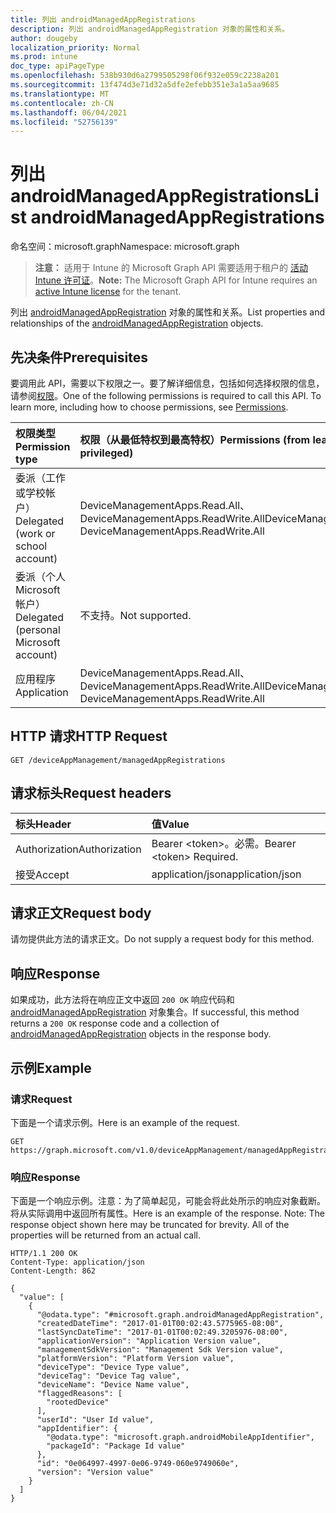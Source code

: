 ```yaml
---
title: 列出 androidManagedAppRegistrations
description: 列出 androidManagedAppRegistration 对象的属性和关系。
author: dougeby
localization_priority: Normal
ms.prod: intune
doc_type: apiPageType
ms.openlocfilehash: 538b930d6a2799505298f06f932e059c2238a201
ms.sourcegitcommit: 13f474d3e71d32a5dfe2efebb351e3a1a5aa9685
ms.translationtype: MT
ms.contentlocale: zh-CN
ms.lasthandoff: 06/04/2021
ms.locfileid: "52756139"
---
```

# <a name="list-androidmanagedappregistrations"></a><span data-ttu-id="487f9-103">列出 androidManagedAppRegistrations</span><span class="sxs-lookup"><span data-stu-id="487f9-103">List androidManagedAppRegistrations</span></span>

<span data-ttu-id="487f9-104">命名空间：microsoft.graph</span><span class="sxs-lookup"><span data-stu-id="487f9-104">Namespace: microsoft.graph</span></span>

> <span data-ttu-id="487f9-105">**注意：** 适用于 Intune 的 Microsoft Graph API 需要适用于租户的 [活动 Intune 许可证](https://go.microsoft.com/fwlink/?linkid=839381)。</span><span class="sxs-lookup"><span data-stu-id="487f9-105">**Note:** The Microsoft Graph API for Intune requires an [active Intune license](https://go.microsoft.com/fwlink/?linkid=839381) for the tenant.</span></span>

<span data-ttu-id="487f9-106">列出 [androidManagedAppRegistration](../resources/intune-mam-androidmanagedappregistration.md) 对象的属性和关系。</span><span class="sxs-lookup"><span data-stu-id="487f9-106">List properties and relationships of the [androidManagedAppRegistration](../resources/intune-mam-androidmanagedappregistration.md) objects.</span></span>

## <a name="prerequisites"></a><span data-ttu-id="487f9-107">先决条件</span><span class="sxs-lookup"><span data-stu-id="487f9-107">Prerequisites</span></span>
<span data-ttu-id="487f9-p101">要调用此 API，需要以下权限之一。要了解详细信息，包括如何选择权限的信息，请参阅[权限](/graph/permissions-reference)。</span><span class="sxs-lookup"><span data-stu-id="487f9-p101">One of the following permissions is required to call this API. To learn more, including how to choose permissions, see [Permissions](/graph/permissions-reference).</span></span>

|<span data-ttu-id="487f9-110">权限类型</span><span class="sxs-lookup"><span data-stu-id="487f9-110">Permission type</span></span>|<span data-ttu-id="487f9-111">权限（从最低特权到最高特权）</span><span class="sxs-lookup"><span data-stu-id="487f9-111">Permissions (from least to most privileged)</span></span>|
|:---|:---|
|<span data-ttu-id="487f9-112">委派（工作或学校帐户）</span><span class="sxs-lookup"><span data-stu-id="487f9-112">Delegated (work or school account)</span></span>|<span data-ttu-id="487f9-113">DeviceManagementApps.Read.All、DeviceManagementApps.ReadWrite.All</span><span class="sxs-lookup"><span data-stu-id="487f9-113">DeviceManagementApps.Read.All, DeviceManagementApps.ReadWrite.All</span></span>|
|<span data-ttu-id="487f9-114">委派（个人 Microsoft 帐户）</span><span class="sxs-lookup"><span data-stu-id="487f9-114">Delegated (personal Microsoft account)</span></span>|<span data-ttu-id="487f9-115">不支持。</span><span class="sxs-lookup"><span data-stu-id="487f9-115">Not supported.</span></span>|
|<span data-ttu-id="487f9-116">应用程序</span><span class="sxs-lookup"><span data-stu-id="487f9-116">Application</span></span>|<span data-ttu-id="487f9-117">DeviceManagementApps.Read.All、DeviceManagementApps.ReadWrite.All</span><span class="sxs-lookup"><span data-stu-id="487f9-117">DeviceManagementApps.Read.All, DeviceManagementApps.ReadWrite.All</span></span>|

## <a name="http-request"></a><span data-ttu-id="487f9-118">HTTP 请求</span><span class="sxs-lookup"><span data-stu-id="487f9-118">HTTP Request</span></span>
<!-- {
  "blockType": "ignored"
}
-->
``` http
GET /deviceAppManagement/managedAppRegistrations
```

## <a name="request-headers"></a><span data-ttu-id="487f9-119">请求标头</span><span class="sxs-lookup"><span data-stu-id="487f9-119">Request headers</span></span>
|<span data-ttu-id="487f9-120">标头</span><span class="sxs-lookup"><span data-stu-id="487f9-120">Header</span></span>|<span data-ttu-id="487f9-121">值</span><span class="sxs-lookup"><span data-stu-id="487f9-121">Value</span></span>|
|:---|:---|
|<span data-ttu-id="487f9-122">Authorization</span><span class="sxs-lookup"><span data-stu-id="487f9-122">Authorization</span></span>|<span data-ttu-id="487f9-123">Bearer &lt;token&gt;。必需。</span><span class="sxs-lookup"><span data-stu-id="487f9-123">Bearer &lt;token&gt; Required.</span></span>|
|<span data-ttu-id="487f9-124">接受</span><span class="sxs-lookup"><span data-stu-id="487f9-124">Accept</span></span>|<span data-ttu-id="487f9-125">application/json</span><span class="sxs-lookup"><span data-stu-id="487f9-125">application/json</span></span>|

## <a name="request-body"></a><span data-ttu-id="487f9-126">请求正文</span><span class="sxs-lookup"><span data-stu-id="487f9-126">Request body</span></span>
<span data-ttu-id="487f9-127">请勿提供此方法的请求正文。</span><span class="sxs-lookup"><span data-stu-id="487f9-127">Do not supply a request body for this method.</span></span>

## <a name="response"></a><span data-ttu-id="487f9-128">响应</span><span class="sxs-lookup"><span data-stu-id="487f9-128">Response</span></span>
<span data-ttu-id="487f9-129">如果成功，此方法将在响应正文中返回 `200 OK` 响应代码和 [androidManagedAppRegistration](../resources/intune-mam-androidmanagedappregistration.md) 对象集合。</span><span class="sxs-lookup"><span data-stu-id="487f9-129">If successful, this method returns a `200 OK` response code and a collection of [androidManagedAppRegistration](../resources/intune-mam-androidmanagedappregistration.md) objects in the response body.</span></span>

## <a name="example"></a><span data-ttu-id="487f9-130">示例</span><span class="sxs-lookup"><span data-stu-id="487f9-130">Example</span></span>

### <a name="request"></a><span data-ttu-id="487f9-131">请求</span><span class="sxs-lookup"><span data-stu-id="487f9-131">Request</span></span>
<span data-ttu-id="487f9-132">下面是一个请求示例。</span><span class="sxs-lookup"><span data-stu-id="487f9-132">Here is an example of the request.</span></span>
``` http
GET https://graph.microsoft.com/v1.0/deviceAppManagement/managedAppRegistrations
```

### <a name="response"></a><span data-ttu-id="487f9-133">响应</span><span class="sxs-lookup"><span data-stu-id="487f9-133">Response</span></span>
<span data-ttu-id="487f9-p102">下面是一个响应示例。注意：为了简单起见，可能会将此处所示的响应对象截断。将从实际调用中返回所有属性。</span><span class="sxs-lookup"><span data-stu-id="487f9-p102">Here is an example of the response. Note: The response object shown here may be truncated for brevity. All of the properties will be returned from an actual call.</span></span>
``` http
HTTP/1.1 200 OK
Content-Type: application/json
Content-Length: 862

{
  "value": [
    {
      "@odata.type": "#microsoft.graph.androidManagedAppRegistration",
      "createdDateTime": "2017-01-01T00:02:43.5775965-08:00",
      "lastSyncDateTime": "2017-01-01T00:02:49.3205976-08:00",
      "applicationVersion": "Application Version value",
      "managementSdkVersion": "Management Sdk Version value",
      "platformVersion": "Platform Version value",
      "deviceType": "Device Type value",
      "deviceTag": "Device Tag value",
      "deviceName": "Device Name value",
      "flaggedReasons": [
        "rootedDevice"
      ],
      "userId": "User Id value",
      "appIdentifier": {
        "@odata.type": "microsoft.graph.androidMobileAppIdentifier",
        "packageId": "Package Id value"
      },
      "id": "0e064997-4997-0e06-9749-060e9749060e",
      "version": "Version value"
    }
  ]
}
```




